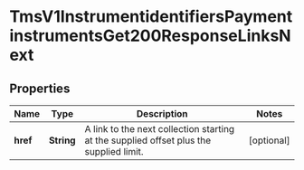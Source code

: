 
# TmsV1InstrumentidentifiersPaymentinstrumentsGet200ResponseLinksNext

## Properties
Name | Type | Description | Notes
------------ | ------------- | ------------- | -------------
**href** | **String** | A link to the next collection starting at the supplied offset plus the supplied limit. |  [optional]



